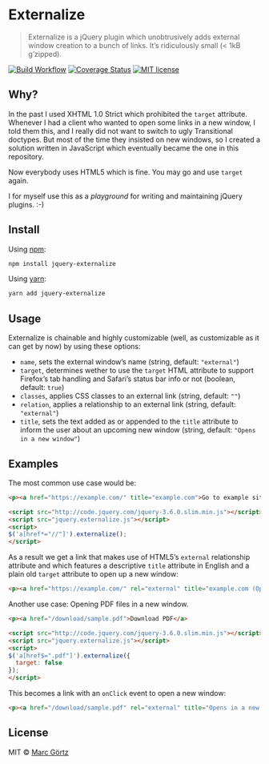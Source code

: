# Externalize

> Externalize is a jQuery plugin which unobtrusively adds external window creation to a bunch of links. It’s ridiculously small (< 1kB g’zipped).

[![Build Workflow](https://github.com/mrcgrtz/jquery-externalize/actions/workflows/build.yml/badge.svg)](https://github.com/mrcgrtz/jquery-externalize/actions/workflows/build.yml)
[![Coverage Status](https://coveralls.io/repos/github/mrcgrtz/jquery-externalize/badge.svg?branch=main)](https://coveralls.io/github/mrcgrtz/jquery-externalize?branch=main)
[![MIT license](https://img.shields.io/github/license/mrcgrtz/jquery-externalize.svg)](https://github.com/mrcgrtz/jquery-externalize/blob/main/LICENSE.md)

## Why?

In the past I used XHTML 1.0 Strict which prohibited the `target` attribute. Whenever I had a client who wanted to open some links in a new window, I told them this, and I really did not want to switch to ugly Transitional doctypes. But most of the time they insisted on new windows, so I created a solution written in JavaScript which eventually became the one in this repository.

Now everybody uses HTML5 which is fine. You may go and use `target` again.

I for myself use this as a _playground_ for writing and maintaining jQuery plugins. :-)

## Install

Using [npm](https://www.npmjs.com/get-npm):

```bash
npm install jquery-externalize
```

Using [yarn](https://yarnpkg.com/):

```bash
yarn add jquery-externalize
```

## Usage

Externalize is chainable and highly customizable (well, as customizable as it can get by now) by using these options:

* `name`, sets the external window’s name (string, default: `"external"`)
* `target`, determines wether to use the `target` HTML attribute to support Firefox’s tab handling and Safari’s status bar info or not (boolean, default: `true`)
* `classes`, applies CSS classes to an external link (string, default: `""`)
* `relation`, applies a relationship to an external link (string, default: `"external"`)
* `title`, sets the text added as or appended to the `title` attribute to inform the user about an upcoming new window (string, default: `"Opens in a new window"`)

## Examples

The most common use case would be:

```html
<p><a href="https://example.com/" title="example.com">Go to example site</a>

<script src="http://code.jquery.com/jquery-3.6.0.slim.min.js"></script>
<script src="jquery.externalize.js"></script>
<script>
$('a[href*="//"]').externalize();
</script>
```

As a result we get a link that makes use of HTML5’s `external` relationship attribute and which features a descriptive `title` attribute in English and a plain old `target` attribute to open up a new window:

```html
<p><a href="https://example.com/" rel="external" title="example.com (Opens in a new window)" target="external">Go to example site</a></p>
```

Another use case: Opening PDF files in a new window.

```html
<p><a href="/download/sample.pdf">Download PDF</a>

<script src="http://code.jquery.com/jquery-3.6.0.slim.min.js"></script>
<script src="jquery.externalize.js"></script>
<script>
$('a[href$=".pdf"]').externalize({
  target: false
});
</script>
```

This becomes a link with an `onClick` event to open a new window:

```html
<p><a href="/download/sample.pdf" rel="external" title="Opens in a new window">Download PDF</a></p>
```

## License

MIT © [Marc Görtz](https://marcgoertz.de/)
